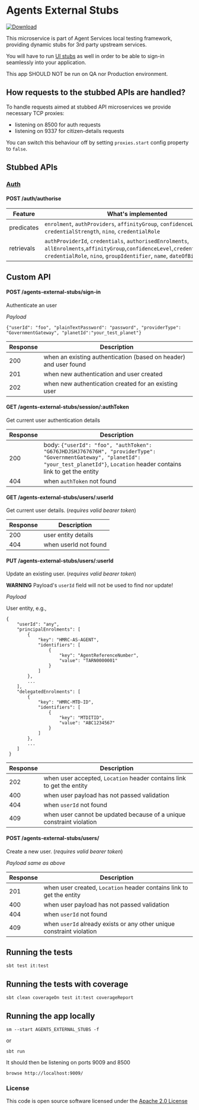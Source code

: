 # Agents External Stubs

[ ![Download](https://api.bintray.com/packages/hmrc/releases/agents-external-stubs/images/download.svg) ](https://bintray.com/hmrc/releases/agents-external-stubs/_latestVersion)

This microservice is part of Agent Services local testing framework, 
providing dynamic stubs for 3rd party upstream services.

You will have to run [UI stubs](https://github.com/hmrc/agents-external-stubs-frontend) as well in order to be able to sign-in seamlessly into your application.

This app SHOULD NOT be run on QA nor Production environment.

## How requests to the stubbed APIs are handled?

To handle requests aimed at stubbed API microservices we provide necessary TCP proxies:

- listening on 8500 for auth requests
- listening on 9337 for citizen-details requests

You can switch this behaviour off by setting `proxies.start` config property to `false`.

## Stubbed APIs

### [Auth](https://github.com/hmrc/auth/blob/master/README.md)
#### POST /auth/authorise

Feature | What's implemented
-----------|-------------------------- 
predicates | `enrolment`, `authProviders`, `affinityGroup`, `confidenceLevel`, `credentialStrength`, `nino`, `credentialRole`
retrievals | `authProviderId`, `credentials`, `authorisedEnrolments`, `allEnrolments`,`affinityGroup`,`confidenceLevel`,`credentialStrength`, `credentialRole`, `nino`, `groupIdentifier`, `name`, `dateOfBirth`

## Custom API

#### POST /agents-external-stubs/sign-in 
Authenticate an user

*Payload*

    {"userId": "foo", "plainTextPassword": "password", "providerType": "GovernmentGateway", "planetId":"your_test_planet"}

Response | Description
---|---
200| when an existing authentication (based on header) and user found
201| when new authentication and user created
202| when new authentication created for an existing user
    
#### GET  /agents-external-stubs/session/:authToken
Get current user authentication details

Response | Description
---|---
200| body: `{"userId": "foo", "authToken": "G676JHDJSHJ767676H", "providerType": "GovernmentGateway", "planetId": "your_test_planetId"}`, `Location` header contains link to get the entity
404| when `authToken` not found
    
#### GET  /agents-external-stubs/users/:userId
Get current user details. (_requires valid bearer token_)

Response | Description
---|---
200| user entity details
404| when userId not found

#### PUT  /agents-external-stubs/users/:userId
Update an existing user. (_requires valid bearer token_)

**WARNING** Payload's `userId` field will not be used to find nor update!

*Payload*

User entity, e.g.,
    
    {   
        "userId": "any", 
        "principalEnrolments": [
            { 
                "key": "HMRC-AS-AGENT",
                "identifiers": [
                    {
                        "key": "AgentReferenceNumber",
                        "value": "TARN0000001"
                    }
                ]
            },
            ...
        ], 
        "delegatedEnrolments": [
            { 
                "key": "HMRC-MTD-ID",
                "identifiers": [
                    {
                        "key": "MTDITID",
                        "value": "ABC1234567"
                    }
                ]
            },
            ...
        ]
     }
     
Response | Description
---|---
202| when user accepted, `Location` header contains link to get the entity
400| when user payload has not passed validation
404| when `userId` not found
409| when user cannot be updated because of a unique constraint violation

#### POST /agents-external-stubs/users/
Create a new user. (_requires valid bearer token_)

*Payload same as above*

Response | Description
---|---
201| when user created, `Location` header contains link to get the entity
400| when user payload has not passed validation
404| when `userId` not found
409| when `userId` already exists or any other unique constraint violation

## Running the tests

    sbt test it:test

## Running the tests with coverage

    sbt clean coverageOn test it:test coverageReport

## Running the app locally

    sm --start AGENTS_EXTERNAL_STUBS -f

or

    sbt run

It should then be listening on ports 9009 and 8500

    browse http://localhost:9009/

### License


This code is open source software licensed under the [Apache 2.0 License]("http://www.apache.org/licenses/LICENSE-2.0.html")
